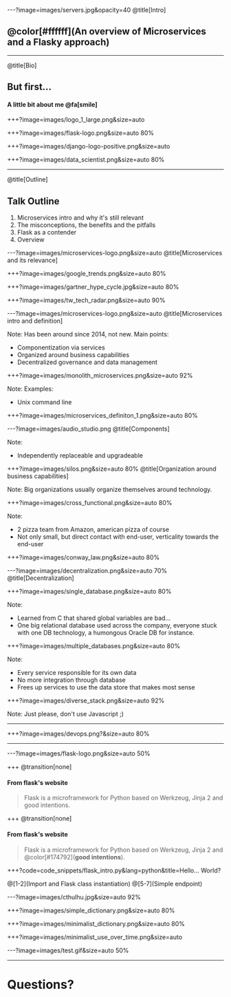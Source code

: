 ---?image=images/servers.jpg&opacity=40
@title[Intro]

## @color[#ffffff](An overview of Microservices and a Flasky approach)

---
@title[Bio]
## But first...

#### A little bit about me @fa[smile]

+++?image=images/logo_1_large.png&size=auto

+++?image=images/flask-logo.png&size=auto 80%

+++?image=images/django-logo-positive.png&size=auto

+++?image=images/data_scientist.png&size=auto 80%

---
@title[Outline]
## Talk Outline

1. Microservices intro and why it's still relevant
2. The misconceptions, the benefits and the pitfalls
3. Flask as a contender
4. Overview

---?image=images/microservices-logo.png&size=auto
@title[Microservices and its relevance]

+++?image=images/google_trends.png&size=auto 80%

+++?image=images/gartner_hype_cycle.jpg&size=auto 80%

+++?image=images/tw_tech_radar.png&size=auto 90%

---?image=images/microservices-logo.png&size=auto
@title[Microservices intro and definition]

Note:
Has been around since 2014, not new.
Main points:
- Componentization via services
- Organized around business capabilities
- Decentralized governance and data management

+++?image=images/monolith_microservices.png&size=auto 92%

Note:
Examples:
- Unix command line

+++?image=images/microservices_definiton_1.png&size=auto 80%

---?image=images/audio_studio.png
@title[Components]

Note:
- Independently replaceable and upgradeable

+++?image=images/silos.png&size=auto 80%
@title[Organization around business capabilities]

Note:
Big organizations usually organize themselves around technology.

+++?image=images/cross_functional.png&size=auto 80%

Note:
- 2 pizza team from Amazon, american pizza of course
- Not only small, but direct contact with end-user, verticality towards the end-user

+++?image=images/conway_law.png&size=auto 80%

---?image=images/decentralization.png&size=auto 70%
@title[Decentralization]

+++?image=images/single_database.png&size=auto 80%

Note:
- Learned from C that shared global variables are bad...
- One big relational database used across the company, everyone stuck with one DB technology, a humongous Oracle DB for instance.

+++?image=images/multiple_databases.png&size=auto 80%

Note:
- Every service responsible for its own data
- No more integration through database
- Frees up services to use the data store that makes most sense

+++?image=images/diverse_stack.png&size=auto 92%

Note:
Just please, don't use Javascript ;)

---
+++?image=images/devops.png?&size=auto 80%

---

---?image=images/flask-logo.png&size=auto 50%

+++
@transition[none]
#### From flask's website

> Flask is a microframework for Python based on Werkzeug, Jinja 2 and good intentions.

+++
@transition[none]
#### From flask's website

> Flask is a microframework for Python based on Werkzeug, Jinja 2 and @color[#174792](__**good intentions**__).

+++?code=code_snippets/flask_intro.py&lang=python&title=Hello... World?

@[1-2](Import and Flask class instantiation)
@[5-7](Simple endpoint)

---?image=images/cthulhu.jpg&size=auto 92%

+++?image=images/simple_dictionary.png&size=auto 80%

+++?image=images/minimalist_dictionary.png&size=auto 80%

+++?image=images/minimalist_use_over_time.png&size=auto

---?image=images/test.gif&size=auto 50%

---

# Questions?
